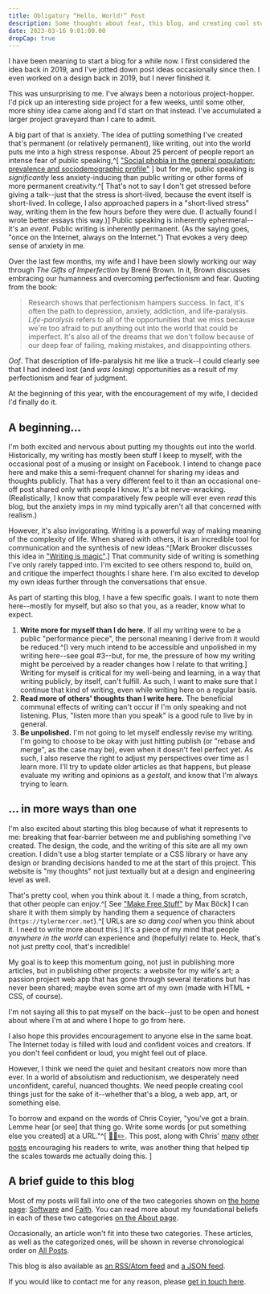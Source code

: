 ```yaml
---
title: Obligatory “Hello, World!” Post
description: Some thoughts about fear, this blog, and creating cool stuff
date: 2023-03-16 9:01:00.00
dropCap: true
---
```


I have been meaning to start a blog for a while now.
I first considered the idea back in 2019,
and I've jotted down post ideas occasionally since then.
I even worked on a design back in 2019,
but I never finished it.

This was unsurprising to me.
I've always been a notorious project-hopper.
I'd pick up an interesting side project for a few weeks,
until some other, more shiny idea came along and I'd start on that instead.
I've accumulated a larger project graveyard than I care to admit.

A big part of that is anxiety.
The idea of putting something I've created that's permanent
(or relatively permanent), like writing, out into the world
puts me into a high stress response.
About 25 percent of people report an intense fear of public speaking,^[
   ["Social phobia in the general population: prevalence and sociodemographic profile"](https://pubmed.ncbi.nlm.nih.gov/10501711/)
]
but for me, public speaking is
_significantly_ less anxiety-inducing than public writing or
other forms of more permanent creativity.^[
   That's not to say I don't get stressed before giving a talk--just
   that the stress is short-lived, because the event itself is short-lived.
   In college, I also approached papers in a "short-lived stress"
   way, writing them in the few hours before they were due.
   (I actually found I wrote better essays this way.)]
Public speaking is inherently ephermeral--it's an _event_.
Public writing is inherently permanent. (As the saying goes,
"once on the Internet, always on the Internet.")
That evokes a very deep sense of anxiety in me.

Over the last few months,
my wife and I have been slowly working our way through
_The Gifts of Imperfection_ by Brené Brown.
In it, Brown discusses embracing our humanness
and overcoming perfectionism and fear. Quoting from the book:

> Research shows that perfectionism hampers success.
> In fact, it's often the path to depression, anxiety, addiction, and life-paralysis.
> _Life-paralysis_ refers to all of the opportunities
> that we miss because we're too afraid to put anything out into
> the world that could be imperfect.
> It's also all of the dreams that we don't follow because of our
> deep fear of failing, making mistakes, and disappointing others.

_Oof_. That description of life-paralysis hit me like a truck--I could
clearly see that I had indeed lost (and _was losing_) opportunities as a result
of my perfectionism and fear of judgment.

At the beginning of this year,
with the encouragement of my wife,
I decided I'd finally do it.

## A beginning...

I'm both excited and nervous about putting my thoughts out into the world.
Historically, my writing has mostly been stuff I keep to myself,
with the occasional post of a musing or insight on Facebook.
I intend to change pace here and make this a semi-frequent
channel for sharing my ideas and thoughts publicly.
That has a very different feel to it
than an occasional one-off post shared only with people I know.
It's a bit nerve-wracking.
(Realistically, I know that comparatively few people
will ever even _read_ this blog, but the anxiety imps in my mind
typically aren't all that concerned with realism.)

However, it's also invigorating. Writing is a powerful way of
making meaning of the complexity of life.
When shared with others, it is an
incredible tool for communication and the synthesis of new
ideas.^[Mark Brooker discusses this idea in ["Writing is magic"](https://brooker.co.za/blog/2022/11/08/writing.html).]
That community side of writing is something I've only rarely tapped into.
I'm excited to see others respond to, build on, and critique the imperfect thoughts I share here.
I'm also excited to develop my own ideas further through the conversations that ensue.

As part of starting this blog,
I have a few specific goals.
I want to note them here--mostly for myself, but also so that you,
as a reader, know what to expect.

1. **Write more for myself than I do here.** If all my writing
   were to be a public "performance piece", the personal meaning I
   derive from it would be reduced.^[I very much intend to be
   accessible and unpolished in my writing here--see goal
   #3--but, for me,
   the pressure of how my writing might be perceived by a reader
   changes how I relate to that writing.]
   Writing for myself is critical
   for my well-being and learning, in a way that writing
   publicly, by itself, can't fulfill.
   As such, I want to make sure that I continue that kind of
   writing, even while writing here on a regular basis.
2. **Read more of others' thoughts than I write here.** The
   beneficial communal effects of writing can't occur if I'm only
   speaking and not listening.
   Plus, "listen more than you speak" is a good rule to live by
   in general.
3. **Be unpolished.** I'm not going to let myself endlessly
   revise my writing.
   I'm going to choose to be okay with just hitting publish
   (or "rebase and merge", as the case may be), even when
   it doesn't feel perfect yet.
   As such, I also reserve the right to adjust my perspectives over time as I learn more.
   I'll try to update older articles as that happens, but please
   evaluate my writing and opinions as a _gestalt_, and know that I'm always trying to learn.

## ... in more ways than one

I'm also excited about starting this blog because of what it represents to me:
breaking that fear-barrier between me and publishing something I've created.
The design, the code, and the writing of this site are all my own creation.
I didn't use a blog starter template or a CSS library or have any
design or branding decisions handed to me at the start of this project.
This website is "my thoughts" not just textually
but at a design and engineering level as well.

That's pretty cool, when you think about it.
I made a thing, from scratch, that other people can enjoy.^[
   See ["Make Free Stuff"](https://mxb.dev/blog/make-free-stuff/) by Max Böck]
I can share it with them simply by handing them a sequence of characters
(`https://tylermercer.net`).^[
   URLs are *so dang cool* when you think about it.
   I need to write more about this.]
It's a piece of my mind that people _anywhere in the world_
can experience and (hopefully) relate to.
Heck, that's not just pretty cool, that's incredible!

My goal is to keep this momentum going,
not just in publishing more articles,
but in publishing other projects:
a website for my wife's art;
a passion project web app that has gone through
several iterations but has never been shared;
maybe even some art of my own (made with HTML + CSS, of course).

I'm not saying all this to pat myself on the back--just to be
open and honest about where I'm at and where I hope to go from here.

I also hope this provides encouragement
to anyone else in the same boat.
The Internet today is filled with loud and confident voices and creators.
If you don't feel confident or loud, you might feel out of place.

However, I think we need the quiet and hesitant creators now more than ever.
In a world of absolutism and reductionism, we desperately need
unconfident, careful, nuanced thoughts.
We need people creating cool things just for the sake of it--whether
that's a blog, a web app, art, or something else.

To borrow and expand on the words of Chris Coyier, "you’ve got a brain.
Lemme hear [or see] that thing go.
Write some words [or put something else you created] at a URL."^[
   [🧠💭✏️](https://chriscoyier.net/2022/05/11/%F0%9F%A7%A0%F0%9F%92%AD%E2%9C%8F%EF%B8%8F/).
   This post, along with Chris' [many](https://chriscoyier.net/2022/02/24/day-and-night-your-content-searches-the-world-for-people-and-opportunities/)
   [other](https://chriscoyier.net/2022/12/26/writing-the-cornerstone-of-amplification/)
   [posts](https://chriscoyier.net/2023/01/09/getting-the-most-value-out-of-an-answer/)
   encouraging his readers to write,
   was another thing that helped tip the scales towards me actually doing this.
   ]

## A brief guide to this blog

Most of my posts will fall into one of the two categories shown
on [the home page](/): [Software](/posts/software) and [Faith](/posts/faith).
You can read more about my foundational beliefs
in each of these two categories [on the About page](/about).

Occasionally, an article won't fit into these two categories.
These articles, as well as the categorized ones, will be shown in
reverse chronological order on [All Posts](/posts).

This blog is also available as [an RSS/Atom feed](/feeds/feed.xml) and [a JSON feed](/feeds/feed.json).

If you would like to contact me for any reason, please [get in touch here](/contact).
